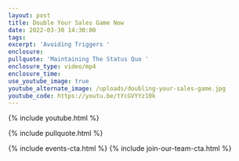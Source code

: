 ```yaml
---
layout: post
title: Double Your Sales Game Now
date: 2022-03-30 14:30:00
tags:
excerpt: 'Avoiding Triggers '
enclosure:
pullquote: 'Maintaining The Status Quo '
enclosure_type: video/mp4
enclosure_time:
use_youtube_image: true
youtube_alternate_image: /uploads/doubling-your-sales-game.jpg
youtube_code: https://youtu.be/tYcGVYYz10k
---
```

{% include youtube.html %}

{% include pullquote.html %}

{% include events-cta.html %} {% include join-our-team-cta.html %}
